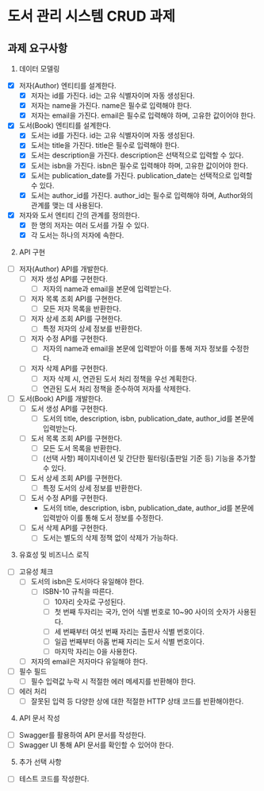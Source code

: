 # 도서 관리 시스템 CRUD 과제

## 과제 요구사항

1. 데이터 모델링

- [x] 저자(Author) 엔티티를 설계한다.
    - [x] 저자는 id를 가진다. id는 고유 식별자이며 자동 생성된다.
    - [x] 저자는 name을 가진다. name은 필수로 입력해야 한다.
    - [x] 저자는 email을 가진다. email은 필수로 입력해야 하며, 고유한 값이어야 한다.

- [x] 도서(Book) 엔티티를 설계한다.
    - [x] 도서는 id를 가진다. id는 고유 식별자이며 자동 생성된다.
    - [x] 도서는 title을 가진다. title은 필수로 입력해야 한다.
    - [x] 도서는 description을 가진다. description은 선택적으로 입력할 수 있다.
    - [x] 도서는 isbn을 가진다. isbn은 필수로 입력해야 하며, 고유한 값이어야 한다.
    - [x] 도서는 publication_date를 가진다. publication_date는 선택적으로 입력할 수 있다.
    - [x] 도서는 author_id를 가진다. author_id는 필수로 입력해야 하며, Author와의 관계를 맺는 데 사용된다.

- [x] 저자와 도서 엔티티 간의 관계를 정의한다.
    - [x] 한 명의 저자는 여러 도서를 가질 수 있다.
    - [x] 각 도서는 하나의 저자에 속한다.

2. API 구현

- [ ] 저자(Author) API를 개발한다.
    - [ ] 저자 생성 API를 구현한다.
        - [ ] 저자의 name과 email을 본문에 입력받는다.
    - [ ] 저자 목록 조회 API를 구현한다.
        - [ ] 모든 저자 목록을 반환한다.
    - [ ] 저자 상세 조회 API를 구현한다.
        - [ ] 특정 저자의 상세 정보를 반환한다.
    - [ ] 저자 수정 API를 구현한다.
        - [ ] 저자의 name과 email을 본문에 입력받아 이를 통해 저자 정보를 수정한다.
    - [ ] 저자 삭제 API를 구현한다.
        - [ ] 저자 삭제 시, 연관된 도서 처리 정책을 우선 계획한다.
        - [ ] 연관된 도서 처리 정책을 준수하여 저자를 삭제한다.

- [ ] 도서(Book) API를 개발한다.
    - [ ] 도서 생성 API를 구현한다.
        - [ ] 도서의 title, description, isbn, publication_date, author_id를 본문에 입력받는다.
    - [ ] 도서 목록 조회 API를 구현한다.
        - [ ] 모든 도서 목록을 반환한다.
        - [ ] (선택 사항) 페이지네이션 및 간단한 필터링(출판일 기준 등) 기능을 추가할 수 있다.
    - [ ] 도서 상세 조회 API를 구현한다.
        - [ ] 특정 도서의 상세 정보를 반환한다.
    - [ ] 도서 수정 API를 구현한다.
        - 도서의 title, description, isbn, publication_date, author_id를 본문에 입력받아 이를 통해 도서 정보를 수정한다.
    - [ ] 도서 삭제 API를 구현한다.
        - [ ] 도서는 별도의 삭제 정책 없이 삭제가 가능하다.

3. 유효성 및 비즈니스 로직

- [ ] 고유성 체크
    - [ ] 도서의 isbn은 도서마다 유일해야 한다.
        - [ ] ISBN-10 규칙을 따른다.
            - [ ] 10자리 숫자로 구성된다.
            - [ ] 첫 번째 두자리는 국가, 언어 식별 번호로 10~90 사이의 숫자가 사용된다.
            - [ ] 세 번째부터 여섯 번째 자리는 출판사 식별 번호이다.
            - [ ] 일곱 번째부터 아홉 번째 자리는 도서 식별 번호이다.
            - [ ] 마지막 자리는 0을 사용한다.
    - [ ] 저자의 email은 저자마다 유일해야 한다.

- [ ] 필수 필드
    - [ ] 필수 입력값 누락 시 적절한 에러 메세지를 반환해야 한다.

- [ ] 에러 처리
    - [ ] 잘못된 입력 등 다양한 상에 대한 적절한 HTTP 상태 코드를 반환해야한다.

4. API 문서 작성

- [ ] Swagger를 활용하여 API 문서를 작성한다.
- [ ] Swagger UI 통해 API 문서를 확인할 수 있어야 한다.

5. 추가 선택 사항

- [ ] 테스트 코드를 작성한다.